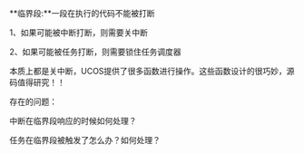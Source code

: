 **临界段:**一段在执行的代码不能被打断

1、如果可能被中断打断，则需要关中断

2、如果可能被任务打断，则需要锁住任务调度器

本质上都是关中断，UCOS提供了很多函数进行操作。这些函数设计的很巧妙，源码值得研究！！

 

存在的问题：

中断在临界段响应的时候如何处理？

任务在临界段被触发了怎么办？如何处理？